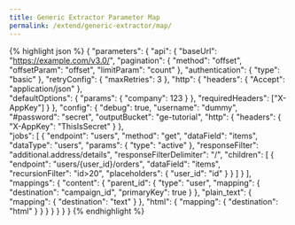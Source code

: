 ```yaml
---
title: Generic Extractor Parameter Map
permalink: /extend/generic-extractor/map/
---
```


{% highlight json %}
{
    "parameters": {
        "api": {
            "baseUrl": "https://example.com/v3.0/",
            "pagination": {
                "method": "offset",
                "offsetParam": "offset",
                "limitParam": "count"
            },
            "authentication": {
                "type": "basic"
            },
            "retryConfig": {
                "maxRetries": 3
            },
            "http": {
                "headers": {
                    "Accept": "application/json"
                },                
                "defaultOptions": {
                    "params": {
                        "company": 123
                    }
                },
                "requiredHeaders": ["X-AppKey"]
            }
        },
        "config": {
            "debug": true,
            "username": "dummy",
            "#password": "secret",
            "outputBucket": "ge-tutorial",
            "http": {
                "headers": {
                    "X-AppKey": "ThisIsSecret"
                }
            },            
            "jobs": [
                {
                    "endpoint": "users",
                    "method": "get",
                    "dataField": "items",
                    "dataType": "users",
                    "params": {
                        "type": "active"
                    },
                    "responseFilter": "additional.address/details",
                    "responseFilterDelimiter": "/",
                    "children": [
                        {
                            "endpoint": "users/{user_id}/orders",
                            "dataField": "items",                        
                            "recursionFilter": "id>20",
                            "placeholders": {
                                "user_id": "id"
                            }
                        }
                    ]
                }
            ],
            "mappings": {
                "content": {
                    "parent_id": {
                        "type": "user",
                        "mapping": {
                            "destination": "campaign_id",
                            "primaryKey": true
                        }
                    },
                    "plain_text": {
                        "mapping": {
                            "destination": "text"
                        }
                    },
                    "html": {
                        "mapping": {
                            "destination": "html"
                        }
                    }
                }
            }
        }
    }
}
{% endhighlight %}

<script>
document.addEventListener('DOMContentLoaded', function() {
    // Api
    $("span.nt:contains('\"baseUrl\"')").wrap("<a href='/extend/generic-extractor/api/#base-url'></a>");
    $("span.nt:contains('\"retryConfig\"')").wrap("<a href='/extend/generic-extractor/api/#retry-configuration'></a>");
    $("span.nt:contains('\"http\"')").first().wrap("<a href='/extend/generic-extractor/api/#default-http-options'></a>");
    $("span.nt:contains('\"headers\"')").first().wrap("<a href='/extend/generic-extractor/api/#headers'></a>");
    $("span.nt:contains('\"params\"')").first().wrap("<a href='/extend/generic-extractor/api/#default-request-parameters'></a>");
    $("span.nt:contains('\"defaultOptions\"')").wrap("<a href='/extend/generic-extractor/api/#default-request-parameters'></a>");
    $("span.nt:contains('\"requiredHeaders\"')").wrap("<a href='/extend/generic-extractor/api/#required-headers'></a>");
    $("span.nt:contains('\"pagination\"')").wrap("<a href='/extend/generic-extractor/api/pagination/'></a>");
    $("span.nt:contains('\"method\"')").first().wrap("<a href='/extend/generic-extractor/api/pagination/#paging-strategy'></a>");
    // Jobs
    $("span.nt:contains('\"endpoint\"')").wrap("<a href='/extend/generic-extractor/jobs/#endpoint'></a>");
    $("span.nt:contains('\"params\"')").last().wrap("<a href='/extend/generic-extractor/jobs/#request-parameters'></a>");    
    $("span.nt:contains('\"method\"')").last().wrap("<a href='/extend/generic-extractor/jobs/#method'></a>");
    $("span.nt:contains('\"dataField\"')").wrap("<a href='/extend/generic-extractor/jobs/#data-field'></a>");
    $("span.nt:contains('\"dataType\"')").wrap("<a href='/extend/generic-extractor/jobs/#data-type'></a>");
    $("span.nt:contains('\"responseFilter\"')").wrap("<a href='/extend/generic-extractor/jobs/#response-filter'></a>");
    $("span.nt:contains('\"responseFilterDelimiter\"')").wrap("<a href='/extend/generic-extractor/jobs/#response-filter'></a>");
    $("span.nt:contains('\"jobs\"')").wrap("<a href='/extend/generic-extractor/jobs/'></a>");
    // Child jobs
    $("span.nt:contains('\"children\"')").wrap("<a href='/extend/generic-extractor/jobs/#children'></a>");
    $("span.nt:contains('\"recursionFilter\"')").wrap("<a href='/extend/generic-extractor/jobs/children/#filter'></a>");
    $("span.nt:contains('\"placeholders\"')").wrap("<a href='/extend/generic-extractor/jobs/children/#placeholders'></a>");
}, false);
</script>
